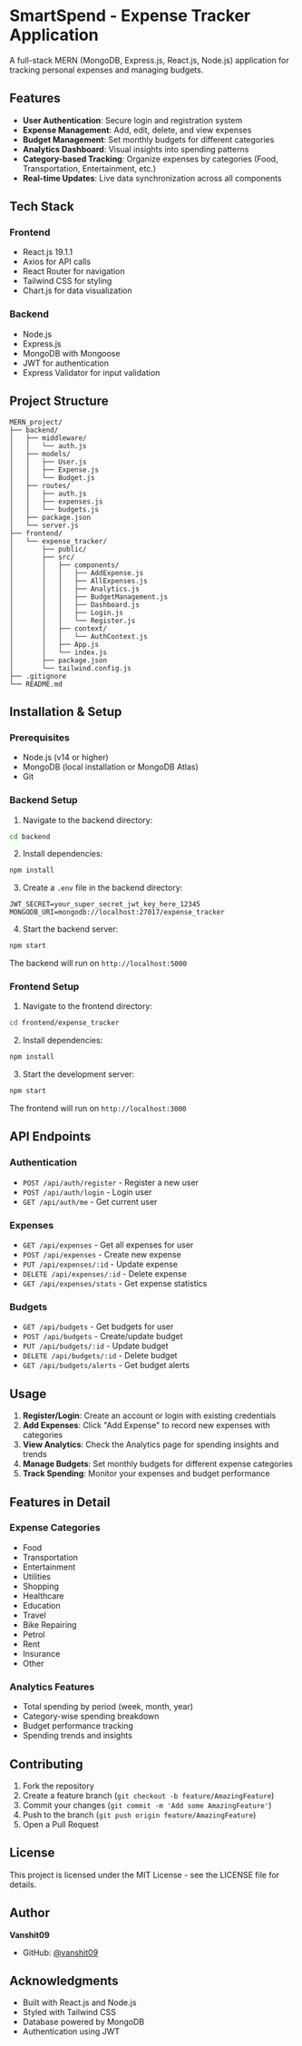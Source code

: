 # SmartSpend - Expense Tracker Application

A full-stack MERN (MongoDB, Express.js, React.js, Node.js) application for tracking personal expenses and managing budgets.

## Features

- **User Authentication**: Secure login and registration system
- **Expense Management**: Add, edit, delete, and view expenses
- **Budget Management**: Set monthly budgets for different categories
- **Analytics Dashboard**: Visual insights into spending patterns
- **Category-based Tracking**: Organize expenses by categories (Food, Transportation, Entertainment, etc.)
- **Real-time Updates**: Live data synchronization across all components

## Tech Stack

### Frontend
- React.js 19.1.1
- Axios for API calls
- React Router for navigation
- Tailwind CSS for styling
- Chart.js for data visualization

### Backend
- Node.js
- Express.js
- MongoDB with Mongoose
- JWT for authentication
- Express Validator for input validation

## Project Structure

```
MERN_project/
├── backend/
│   ├── middleware/
│   │   └── auth.js
│   ├── models/
│   │   ├── User.js
│   │   ├── Expense.js
│   │   └── Budget.js
│   ├── routes/
│   │   ├── auth.js
│   │   ├── expenses.js
│   │   └── budgets.js
│   ├── package.json
│   └── server.js
├── frontend/
│   └── expense_tracker/
│       ├── public/
│       ├── src/
│       │   ├── components/
│       │   │   ├── AddExpense.js
│       │   │   ├── AllExpenses.js
│       │   │   ├── Analytics.js
│       │   │   ├── BudgetManagement.js
│       │   │   ├── Dashboard.js
│       │   │   ├── Login.js
│       │   │   └── Register.js
│       │   ├── context/
│       │   │   └── AuthContext.js
│       │   ├── App.js
│       │   └── index.js
│       ├── package.json
│       └── tailwind.config.js
├── .gitignore
└── README.md
```

## Installation & Setup

### Prerequisites
- Node.js (v14 or higher)
- MongoDB (local installation or MongoDB Atlas)
- Git

### Backend Setup

1. Navigate to the backend directory:
```bash
cd backend
```

2. Install dependencies:
```bash
npm install
```

3. Create a `.env` file in the backend directory:
```env
JWT_SECRET=your_super_secret_jwt_key_here_12345
MONGODB_URI=mongodb://localhost:27017/expense_tracker
```

4. Start the backend server:
```bash
npm start
```

The backend will run on `http://localhost:5000`

### Frontend Setup

1. Navigate to the frontend directory:
```bash
cd frontend/expense_tracker
```

2. Install dependencies:
```bash
npm install
```

3. Start the development server:
```bash
npm start
```

The frontend will run on `http://localhost:3000`

## API Endpoints

### Authentication
- `POST /api/auth/register` - Register a new user
- `POST /api/auth/login` - Login user
- `GET /api/auth/me` - Get current user

### Expenses
- `GET /api/expenses` - Get all expenses for user
- `POST /api/expenses` - Create new expense
- `PUT /api/expenses/:id` - Update expense
- `DELETE /api/expenses/:id` - Delete expense
- `GET /api/expenses/stats` - Get expense statistics

### Budgets
- `GET /api/budgets` - Get budgets for user
- `POST /api/budgets` - Create/update budget
- `PUT /api/budgets/:id` - Update budget
- `DELETE /api/budgets/:id` - Delete budget
- `GET /api/budgets/alerts` - Get budget alerts

## Usage

1. **Register/Login**: Create an account or login with existing credentials
2. **Add Expenses**: Click "Add Expense" to record new expenses with categories
3. **View Analytics**: Check the Analytics page for spending insights and trends
4. **Manage Budgets**: Set monthly budgets for different expense categories
5. **Track Spending**: Monitor your expenses and budget performance

## Features in Detail

### Expense Categories
- Food
- Transportation
- Entertainment
- Utilities
- Shopping
- Healthcare
- Education
- Travel
- Bike Repairing
- Petrol
- Rent
- Insurance
- Other

### Analytics Features
- Total spending by period (week, month, year)
- Category-wise spending breakdown
- Budget performance tracking
- Spending trends and insights

## Contributing

1. Fork the repository
2. Create a feature branch (`git checkout -b feature/AmazingFeature`)
3. Commit your changes (`git commit -m 'Add some AmazingFeature'`)
4. Push to the branch (`git push origin feature/AmazingFeature`)
5. Open a Pull Request

## License

This project is licensed under the MIT License - see the LICENSE file for details.

## Author

**Vanshit09**
- GitHub: [@vanshit09](https://github.com/vanshit09)

## Acknowledgments

- Built with React.js and Node.js
- Styled with Tailwind CSS
- Database powered by MongoDB
- Authentication using JWT
